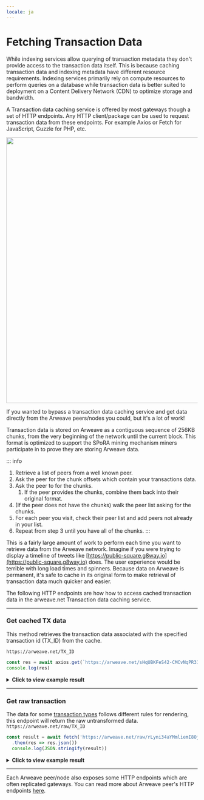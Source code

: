 ```yaml
---
locale: ja
---
```

# Fetching Transaction Data
While indexing services allow querying of transaction metadata they don't provide access to the transaction data itself. This is because caching transaction data and indexing metadata have different resource requirements. Indexing services primarily rely on compute resources to perform queries on a database while transaction data is better suited to deployment on a Content Delivery Network (CDN) to optimize storage and bandwidth.

A Transaction data caching service is offered by most gateways though a set of HTTP endpoints. Any HTTP client/package can be used to request transaction data from these endpoints. For example Axios or Fetch for JavaScript, Guzzle for PHP, etc.

<img src="https://ar-io.net/VZs292M6mq8LqvjLMdoHGD45qZKDnITQVAmiM9O2KSI" width="700">

If you wanted to bypass a transaction data caching service and get data directly from the Arweave peers/nodes you could, but it's a lot of work!

Transaction data is stored on Arweave as a contiguous sequence of 256KB chunks, from the very beginning of the network until the current block. This format is optimized to support the SPoRA mining mechanism miners participate in to prove they are storing Arweave data.

::: info
1. Retrieve a list of peers from a well known peer.
1. Ask the peer for the chunk offsets which contain your transactions data.
1. Ask the peer to for the chunks.
    1. If the peer provides the chunks, combine them back into their original format.
1. (If the peer does not have the chunks) walk the peer list asking for the chunks.
1. For each peer you visit, check their peer list and add peers not already in your list.
1. Repeat from step 3 until you have all of the chunks.
:::

This is a fairly large amount of work to perform each time you want to retrieve data from the Arweave network. Imagine if you were trying to display a timeline of tweets like [https://public-square.g8way.io](https://public-square.g8way.io) does. The user experience would be terrible with long load times and spinners. Because data on Arweave is permanent, it's safe to cache in its original form to make retrieval of transaction data much quicker and easier.

The following HTTP endpoints are how how to access cached transaction data in the arweave.net Transaction data caching service.

<hr />

### Get cached TX data
This method retrieves the transaction data associated with the specified transaction id (TX_ID) from the cache.

`https://arweave.net/TX_ID`

```js
const res = await axios.get(`https://arweave.net/sHqUBKFeS42-CMCvNqPR31yEP63qSJG3ImshfwzJJF8`)
console.log(res)
```

<details>
<summary><b>Click to view example result</b></summary>

```json
{
    "data": {
        "ticker": "ANT-PENDING",
        "name": "pending",
        "owner": "NlNd_PcajvxAkOweo7rZHJKiIJ7vW1WXt9vb6CzGmC0",
        "controller": "NlNd_PcajvxAkOweo7rZHJKiIJ7vW1WXt9vb6CzGmC0",
        "evolve": null,
        "records": {
            "@": "As-g0fqvO_ALZpSI8yKfCZaFtnmuwWasY83BQ520Duw"
        },
        "balances": {
            "NlNd_PcajvxAkOweo7rZHJKiIJ7vW1WXt9vb6CzGmC0": 1
        }
    },
    "status": 200,
    "statusText": "",
    "headers": {
        "cache-control": "public,must-revalidate,max-age=2592000",
        "content-length": "291",
        "content-type": "application/json; charset=utf-8"
    },
    "config": {
        "transitional": {
            "silentJSONParsing": true,
            "forcedJSONParsing": true,
            "clarifyTimeoutError": false
        },
        "adapter": [
            "xhr",
            "http"
        ],
        "transformRequest": [
            null
        ],
        "transformResponse": [
            null
        ],
        "timeout": 0,
        "xsrfCookieName": "XSRF-TOKEN",
        "xsrfHeaderName": "X-XSRF-TOKEN",
        "maxContentLength": -1,
        "maxBodyLength": -1,
        "env": {},
        "headers": {
            "Accept": "application/json, text/plain, */*"
        },
        "method": "get",
        "url": "https://arweave.net/sHqUBKFeS42-CMCvNqPR31yEP63qSJG3ImshfwzJJF8"
    },
    "request": {}
}

```
</details>
<hr />

### Get raw transaction
The data for some [transaction types](manifests.md) follows different rules for rendering, this endpoint will return the raw untransformed data.
`https://arweave.net/raw/TX_ID`
```js
const result = await fetch('https://arweave.net/raw/rLyni34aYMmliemI8OjqtkE_JHHbFMb24YTQHGe9geo')
  .then(res => res.json())
  console.log(JSON.stringify(result))
```

<details>
<summary><b>Click to view example result</b></summary>

```json
{
  "manifest": "arweave/paths",
  "version": "0.1.0",
  "index": {
    "path": "index.html"
  },
  "paths": {
    "index.html": {
      "id": "FOPrEoqqk184Bnk9KrnQ0MTZFOM1oXb0JZjJqhluv78"
    }
  }
}
```

</details>
<hr/>

Each Arweave peer/node also exposes some HTTP endpoints which are often replicated gateways. You can read more about Arweave peer's HTTP endpoints [here](/references/http-api.md).